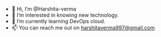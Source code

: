 - 👋 Hi, I’m @Harshita-verma
- 👀 I’m interested in knowing new technology.
- 🌱 I’m currently learning DevOps cloud.
- 📫 You can reach me out on harshitaverma997@gmail.com


<!---
--->
